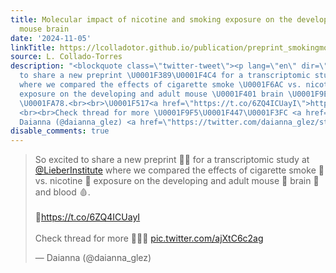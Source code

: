 ```yaml
---
title: Molecular impact of nicotine and smoking exposure on the developing and adult
  mouse brain
date: '2024-11-05'
linkTitle: https://lcolladotor.github.io/publication/preprint_smokingmouse/
source: L. Collado-Torres
description: "<blockquote class=\"twitter-tweet\"><p lang=\"en\" dir=\"ltr\">So excited
  to share a new preprint \U0001F389\U0001F4C4 for a transcriptomic study at <a href=\"https://twitter.com/LieberInstitute?ref_src=twsrc%5Etfw\">@LieberInstitute</a>
  where we compared the effects of cigarette smoke \U0001F6AC vs. nicotine \U0001F489
  exposure on the developing and adult mouse \U0001F401 brain \U0001F9E0 and blood
  \U0001FA78.<br><br>\U0001F517<a href=\"https://t.co/6ZQ4ICUayI\">https://t.co/6ZQ4ICUayI</a>
  <br><br>Check thread for more \U0001F9F5\U0001F447\U0001F3FC <a href=\"https://t.co/ajXtC6c2ag\">pic.twitter.com/ajXtC6c2ag</a></p>&mdash;
  Daianna (@daianna_glez) <a href=\"https://twitter.com/daianna_glez/st ..."
disable_comments: true
---
```

<blockquote class="twitter-tweet"><p lang="en" dir="ltr">So excited to share a new preprint 🎉📄 for a transcriptomic study at <a href="https://twitter.com/LieberInstitute?ref_src=twsrc%5Etfw">@LieberInstitute</a> where we compared the effects of cigarette smoke 🚬 vs. nicotine 💉 exposure on the developing and adult mouse 🐁 brain 🧠 and blood 🩸.<br><br>🔗<a href="https://t.co/6ZQ4ICUayI">https://t.co/6ZQ4ICUayI</a> <br><br>Check thread for more 🧵👇🏼 <a href="https://t.co/ajXtC6c2ag">pic.twitter.com/ajXtC6c2ag</a></p>&mdash; Daianna (@daianna_glez) <a href="https://twitter.com/daianna_glez/st ...